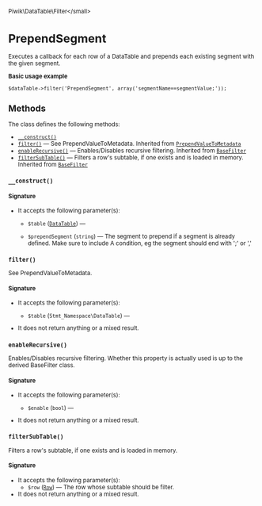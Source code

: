 <small>Piwik\DataTable\Filter\</small>

PrependSegment
==============

Executes a callback for each row of a DataTable and prepends each existing segment with the given segment.

**Basic usage example**

    $dataTable->filter('PrependSegment', array('segmentName==segmentValue;'));

Methods
-------

The class defines the following methods:

- [`__construct()`](#__construct)
- [`filter()`](#filter) &mdash; See PrependValueToMetadata. Inherited from [`PrependValueToMetadata`](../../../Piwik/DataTable/Filter/PrependValueToMetadata.md)
- [`enableRecursive()`](#enablerecursive) &mdash; Enables/Disables recursive filtering. Inherited from [`BaseFilter`](../../../Piwik/DataTable/BaseFilter.md)
- [`filterSubTable()`](#filtersubtable) &mdash; Filters a row's subtable, if one exists and is loaded in memory. Inherited from [`BaseFilter`](../../../Piwik/DataTable/BaseFilter.md)

<a name="__construct" id="__construct"></a>
<a name="__construct" id="__construct"></a>
### `__construct()`

#### Signature

-  It accepts the following parameter(s):
    - `$table` ([`DataTable`](../../../Piwik/DataTable.md)) &mdash;
      
    - `$prependSegment` (`string`) &mdash;
       The segment to prepend if a segment is already defined. Make sure to include A condition, eg the segment should end with ';' or ','

<a name="filter" id="filter"></a>
<a name="filter" id="filter"></a>
### `filter()`

See PrependValueToMetadata.

#### Signature

-  It accepts the following parameter(s):
    - `$table` (`Stmt_Namespace\DataTable`) &mdash;
      
- It does not return anything or a mixed result.

<a name="enablerecursive" id="enablerecursive"></a>
<a name="enableRecursive" id="enableRecursive"></a>
### `enableRecursive()`

Enables/Disables recursive filtering. Whether this property is actually used
is up to the derived BaseFilter class.

#### Signature

-  It accepts the following parameter(s):
    - `$enable` (`bool`) &mdash;
      
- It does not return anything or a mixed result.

<a name="filtersubtable" id="filtersubtable"></a>
<a name="filterSubTable" id="filterSubTable"></a>
### `filterSubTable()`

Filters a row's subtable, if one exists and is loaded in memory.

#### Signature

-  It accepts the following parameter(s):
    - `$row` ([`Row`](../../../Piwik/DataTable/Row.md)) &mdash;
       The row whose subtable should be filter.
- It does not return anything or a mixed result.

